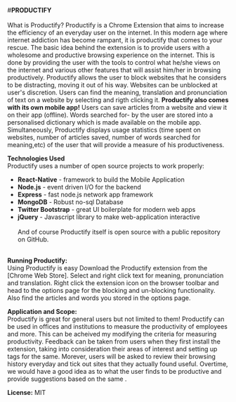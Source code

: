 #<b>PRODUCTIFY</b><br><br>
What is Productify?
Productify is a Chrome Extension that aims to increase the efficiency of an everyday user on the internet.
In this modern age where internet addiction has become rampant, it is productify that comes to your rescue. 
The basic idea behind the extension is to provide users with a wholesome and productive browsing experience on the internet.
This is done by providing the user with the tools to control what he/she views on the internet and various other features that will assist him/her in browsing productively.
Productify allows the user to block websites that he considers to be distracting, moving it out of his way. Websites can be unblocked at user's discretion. 
Users can find the meaning, translation and pronunciation of text on a website by selecting and rigth clicking it.
<b>Productify also comes with its own mobile app!</b>
Users can save articles from a website and view it on their app (offline). 
Words searched for- by the user are stored into a personalised dictionary which is made available on the mobile app. 
Simultaneously, Productify displays usage statistics (time spent on websites, number of articles saved,
number of words searched for meaning,etc) of the user that will provide a measure of his productiveness.

<b>Technologies Used</b><br>
Productify uses a number of open source projects to work properly:
<ul>
  <li><b>React-Native</b> - framework to build the Mobile Application</li>
  <li><b>Node.js</b> - event driven I/O for the backend</li>
  <li><b>Express</b> - fast node.js network app framework</li>
  <li><b>MongoDB</b> - Robust no-sql Database</li>
  <li><b>Twitter Bootstrap</b> - great UI boilerplate for modern web apps</li>
  <li><b>jQuery</b> - Javascript library to make web-application interactive </li><br>
And of course Productify itself is open source with a public repository on GitHub.<br><br>
</ul>

<b>Running Productify:</b><br>
Using Productify is easy
Download the Productify extension from the [Chrome Web Store].
Select and right click text for meaning, pronunciation and translation.
Right click the extension icon on the browser toolbar and head to the options page for the blocking and un-blocking functionality.
Also find the articles and words you stored in the options page.<br>

<b>Application and Scope:</b><br>
Productify is great for general users but not limited to them! Productify can be used in offices and institutions to measure the productivity of employees and more. This can be acheived my modifying the criteria for measuring productivity. Feedback can be taken from users when they first install the extension, taking into consideration their areas of interest and setting up tags for the same. Morever, users will be asked to review their browsing history everyday and tick out sites that they actually found useful. Overtime, we would have a good idea as to what the user finds to be productive and provide suggestions based on the same .

<b>License:</b>
MIT

